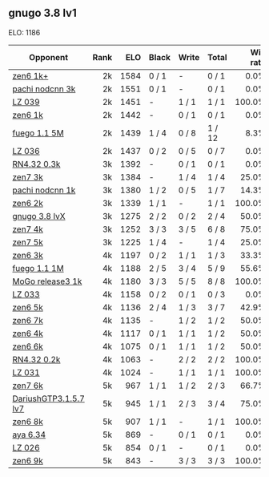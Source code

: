 ## gnugo 3.8 lv1 ##

ELO: 1186

Opponent | Rank | ELO | Black | Write | Total | Win rate
---------|-----:|----:|-------|-------|-------|-------:
[zen6 1k+](zen6%201k+.md) | 2k | 1584 | 0 / 1 | - | 0 / 1 | 0.0%
[pachi nodcnn 3k](pachi%20nodcnn%203k.md) | 2k | 1551 | 0 / 1 | - | 0 / 1 | 0.0%
[LZ 039](LZ%20039.md) | 2k | 1451 | - | 1 / 1 | 1 / 1 | 100.0%
[zen6 1k](zen6%201k.md) | 2k | 1442 | - | 0 / 1 | 0 / 1 | 0.0%
[fuego 1.1 5M](fuego%201.1%205M.md) | 2k | 1439 | 1 / 4 | 0 / 8 | 1 / 12 | 8.3%
[LZ 036](LZ%20036.md) | 2k | 1437 | 0 / 2 | 0 / 5 | 0 / 7 | 0.0%
[RN4.32 0.3k](RN4.32%200.3k.md) | 3k | 1392 | - | 0 / 1 | 0 / 1 | 0.0%
[zen7 3k](zen7%203k.md) | 3k | 1384 | - | 1 / 4 | 1 / 4 | 25.0%
[pachi nodcnn 1k](pachi%20nodcnn%201k.md) | 3k | 1380 | 1 / 2 | 0 / 5 | 1 / 7 | 14.3%
[zen6 2k](zen6%202k.md) | 3k | 1339 | 1 / 1 | - | 1 / 1 | 100.0%
[gnugo 3.8 lvX](gnugo%203.8%20lvX.md) | 3k | 1275 | 2 / 2 | 0 / 2 | 2 / 4 | 50.0%
[zen7 4k](zen7%204k.md) | 3k | 1252 | 3 / 3 | 3 / 5 | 6 / 8 | 75.0%
[zen7 5k](zen7%205k.md) | 3k | 1225 | 1 / 4 | - | 1 / 4 | 25.0%
[zen6 3k](zen6%203k.md) | 4k | 1197 | 0 / 2 | 1 / 1 | 1 / 3 | 33.3%
[fuego 1.1 1M](fuego%201.1%201M.md) | 4k | 1188 | 2 / 5 | 3 / 4 | 5 / 9 | 55.6%
[MoGo release3 1k](MoGo%20release3%201k.md) | 4k | 1180 | 3 / 3 | 5 / 5 | 8 / 8 | 100.0%
[LZ 033](LZ%20033.md) | 4k | 1158 | 0 / 2 | 0 / 1 | 0 / 3 | 0.0%
[zen6 5k](zen6%205k.md) | 4k | 1136 | 2 / 4 | 1 / 3 | 3 / 7 | 42.9%
[zen6 7k](zen6%207k.md) | 4k | 1135 | - | 1 / 2 | 1 / 2 | 50.0%
[zen6 4k](zen6%204k.md) | 4k | 1117 | 0 / 1 | 1 / 1 | 1 / 2 | 50.0%
[zen6 6k](zen6%206k.md) | 4k | 1075 | 0 / 1 | 1 / 1 | 1 / 2 | 50.0%
[RN4.32 0.2k](RN4.32%200.2k.md) | 4k | 1063 | - | 2 / 2 | 2 / 2 | 100.0%
[LZ 031](LZ%20031.md) | 4k | 1024 | - | 1 / 1 | 1 / 1 | 100.0%
[zen7 6k](zen7%206k.md) | 5k | 967 | 1 / 1 | 1 / 2 | 2 / 3 | 66.7%
[DariushGTP3.1.5.7 lv7](DariushGTP3.1.5.7%20lv7.md) | 5k | 945 | 1 / 1 | 2 / 3 | 3 / 4 | 75.0%
[zen6 8k](zen6%208k.md) | 5k | 907 | 1 / 1 | - | 1 / 1 | 100.0%
[aya 6.34](aya%206.34.md) | 5k | 869 | - | 0 / 1 | 0 / 1 | 0.0%
[LZ 026](LZ%20026.md) | 5k | 854 | 0 / 1 | - | 0 / 1 | 0.0%
[zen6 9k](zen6%209k.md) | 5k | 843 | - | 3 / 3 | 3 / 3 | 100.0%
